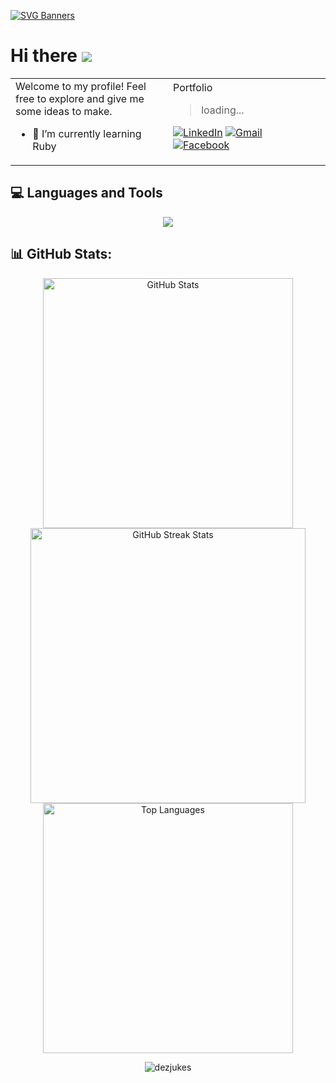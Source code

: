 [![SVG Banners](https://svg-banners.vercel.app/api?type=luminance&text1=DezJukes%20&width=1000&height=150)](https://github.com/Akshay090/svg-banners)
# Hi there ![](https://user-images.githubusercontent.com/18350557/176309783-0785949b-9127-417c-8b55-ab5a4333674e.gif)

<table align=center>
  <tr>
    <td width=50%>
      Welcome to my profile! Feel free to explore and give me some ideas to make.
      
- 🌱 I’m currently learning Ruby
    </td>
    <td width=50%>
      Portfolio
> loading...

[![LinkedIn](https://img.shields.io/badge/linkedin-%230077B5.svg?style=for-the-badge&logo=linkedin&logoColor=white)](https://www.linkedin.com/in/johnbryanpdelacruz/)
[![Gmail](https://img.shields.io/badge/Gmail-D14836?style=for-the-badge&logo=gmail&logoColor=white)](mailto:jbryandc08@gmail.com)
[![Facebook](https://img.shields.io/badge/Facebook-%231877F2.svg?style=for-the-badge&logo=Facebook&logoColor=white)](https://www.facebook.com/Radioactiveness/)
    </td>
  </tr>
</table>


## 💻 Languages and Tools
<p align="center">
  <a href="https://skillicons.dev">
    <img src="https://skillicons.dev/icons?i=c,cpp,java,javascript,kotlin,python,androidstudio,git,godot,mysql" />
  </a>
</p>



## 📊 GitHub Stats:
<p align="center">
  <img width=400 src="https://github-readme-stats.vercel.app/api?username=DezJukes&theme=midnight-purple&hide_border=true&include_all_commits=true&count_private=false" alt="GitHub Stats" /><img width=440 src="https://github-readme-streak-stats.herokuapp.com/?user=DezJukes&theme=midnight-purple&hide_border=true" alt="GitHub Streak Stats" />
  
  <img width=400 src="https://github-readme-stats.vercel.app/api/top-langs/?username=DezJukes&theme=midnight-purple&hide_border=true&include_all_commits=true&count_private=false&layout=compact" alt="Top Languages" />

<p align="center"><img src="https://komarev.com/ghpvc/?username=dezjukes&label=Visitors&color=5e4ecd&style=flat" alt="dezjukes" /> </p>
<!--
**DezJukes/DezJukes** is a ✨ _special_ ✨ repository because its `README.md` (this file) appears on your GitHub profile.

Here are some ideas to get you started:
- 📫 How to reach me: jbryandc08@gmail.com
- ⚡ Fun fact: The programming languages I have used so far are C, C++, Java, Javascript, Kotlin, Assembly Language.
- 🔭 I’m currently working on ...
- 🌱 I’m currently learning ...
- 👯 I’m looking to collaborate on ...
- 🤔 I’m looking for help with ...
- 💬 Ask me about ...
- 📫 How to reach me: ...
- 😄 Pronouns: ...
- ⚡ Fun fact: ...
-->
